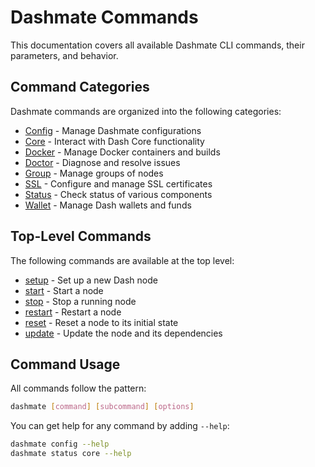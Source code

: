 # Dashmate Commands

This documentation covers all available Dashmate CLI commands, their parameters, and behavior.

## Command Categories

Dashmate commands are organized into the following categories:

- [Config](./config/index.md) - Manage Dashmate configurations
- [Core](./core/index.md) - Interact with Dash Core functionality
- [Docker](./docker/index.md) - Manage Docker containers and builds
- [Doctor](./doctor/index.md) - Diagnose and resolve issues
- [Group](./group/index.md) - Manage groups of nodes
- [SSL](./ssl/index.md) - Configure and manage SSL certificates
- [Status](./status/index.md) - Check status of various components
- [Wallet](./wallet/index.md) - Manage Dash wallets and funds

## Top-Level Commands

The following commands are available at the top level:

- [setup](./setup.md) - Set up a new Dash node
- [start](./start.md) - Start a node
- [stop](./stop.md) - Stop a running node
- [restart](./restart.md) - Restart a node
- [reset](./reset.md) - Reset a node to its initial state
- [update](./update.md) - Update the node and its dependencies

## Command Usage

All commands follow the pattern:

```bash
dashmate [command] [subcommand] [options]
```

You can get help for any command by adding `--help`:

```bash
dashmate config --help
dashmate status core --help
```